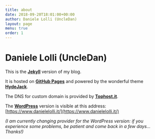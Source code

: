 ```yaml
---
title: about
date: 2018-09-20T18:01:00+00:00
author: Daniele Lolli (UncleDan)
layout: page
menu: true
order: 1
---
```


# Daniele Lolli (UncleDan)

This is the [**Jekyll**](https://jekyllrb.com/) version of my blog.

It is hosted on [**GitHub Pages**](https://pages.github.com/) and powered by the wonderful theme [**HydeJack**](https://hydejack.com/).

The DNS for custom domain is provided by [**Tophost.it**](https://www.tophost.it/).

The [**WordPress**](https://wordpress.org/) version is visible at this address:
[https://www.danielelolli.it/](https://www.danielelolli.it/)

*(I am currently changing provider for the WordPress version: if you experience some problems, be patient and come back in a few days... Thanks!)*
